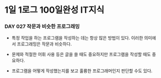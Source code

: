 # 1일 1로그 100일완성 IT지식
### DAY 027 작문과 비슷한 프로그래밍
* 특정 작업을 하는 프로그램을 작성하는 데는 항상 많은 방법이 있다. 이러한 의미에서 프로그래밍은 작문과 비슷하다.

* 문제와 적절한 어휘 사용 등은 글을 쓸 때도 중요하지만 프로그램을 작성할 때도 중요하다. 

* 프로그램을 어떻게 작성했는지를 보고 훌륭한 프로그래머인지 판단할 수도 있다. 